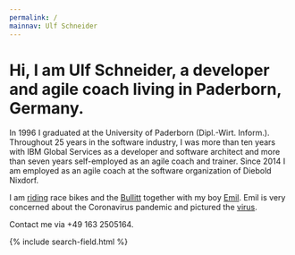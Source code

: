 ```yaml
---
permalink: /
mainnav: Ulf Schneider
---
```


<h1 class="fs-2 md:fs-4 breakout normal mrb-1">Hi, I am <span class="inline-block"><strong>Ulf Schneider</strong>,</span> a developer and agile coach living in Paderborn, Germany.</h1>

In 1996 I graduated at the University of Paderborn (Dipl.-Wirt. Inform.). Throughout 25 years in the software industry, I was more than ten years with IBM Global Services as a developer and software architect and more than seven years self-employed as an agile coach and trainer. Since 2014 I am employed as an agile coach at the software organization of Diebold Nixdorf.

I am [riding](/bike/cross-the-alps/) race bikes and the [Bullitt](/emil/2016-10-02/) together with my boy [Emil](/emil/emil-is-ready-for-the-beach/). Emil is very concerned about the Coronavirus pandemic and pictured the [virus](/emil-drawing/emil-pictured-the-coronavirus/). 

Contact me via +49 163 2505164.

{% include search-field.html %}

